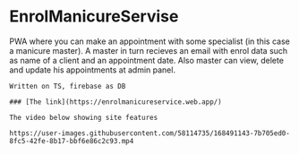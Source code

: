 # EnrolManicureServise

PWA where you can make an appointment with some specialist (in this case a manicure master). A master in turn recieves an email with enrol data such as name of a client and an appointment date. Also master can view, delete and update his appointments at admin panel.
```
Written on TS, firebase as DB

### [The link](https://enrolmanicureservice.web.app/) 

The video below showing site features

https://user-images.githubusercontent.com/58114735/168491143-7b705ed0-8fc5-42fe-8b17-bbf6e86c2c93.mp4


